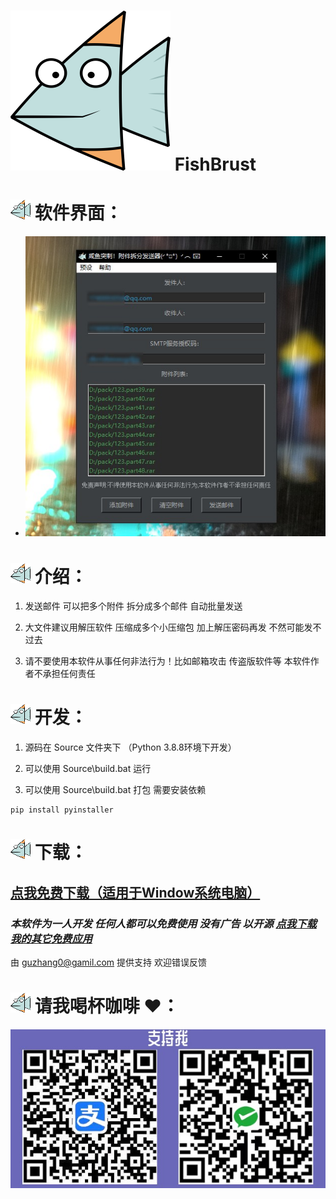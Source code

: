 # ![ReNamer](icon.png)  FishBrust
  
# ![ReNamer](icon.ico)  软件界面：

  - ![ReNamer](1.jpg)

# ![ReNamer](icon.ico)  介绍：

  1. 发送邮件 可以把多个附件 拆分成多个邮件 自动批量发送

  2. 大文件建议用解压软件 压缩成多个小压缩包 加上解压密码再发 不然可能发不过去

  2. 请不要使用本软件从事任何非法行为！比如邮箱攻击 传盗版软件等 本软件作者不承担任何责任

# ![ReNamer](icon.ico)  开发：

  1. 源码在 Source 文件夹下 （Python 3.8.8环境下开发）

  2. 可以使用 Source\build.bat 运行

  3. 可以使用 Source\build.bat 打包 需要安装依赖
    
```
pip install pyinstaller 
```


# ![ReNamer](icon.ico)  下载：

## [点我免费下载（适用于Window系统电脑）](https://github.com/PMZeroSkyline/FishBrust/raw/main/FishBrust%E5%85%8D%E5%AE%89%E8%A3%85%E7%89%88.rar)

### *本软件为一人开发 任何人都可以免费使用 没有广告 以开源 [点我下载我的其它免费应用](https://pmzeroskyline.github.io/FreeApps/)*

由 [guzhang0@gamil.com](https://github.com/PMZeroSkyline) 提供支持 欢迎错误反馈

# ![ReNamer](icon.ico)  请我喝杯咖啡 ♥：
![ReNamer](3.jpg)
